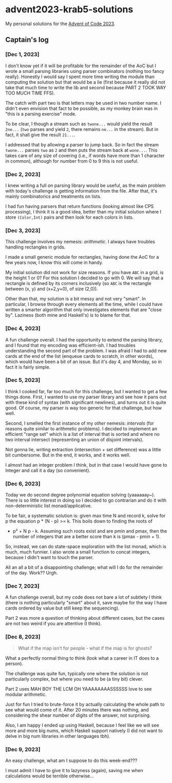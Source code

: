 # advent2023-krab5-solutions

My personal solutions for the [Advent of Code 2023](https://adventofcode.com/).

## Captain's log

### [Dec 1, 2023]

I don't know yet if it will be profitable for the remainder of the AoC but I
wrote a small parsing libraries using parser combinators (nothing too fancy
really). Honestly I would say I spent more time writing the module than
computing the solution but that would be a lie (first because it really did not
take that much time to write the lib and second because PART 2 TOOK WAY TOO MUCH
TIME FFS).

The catch with part two is that letters may be used in two number name. I didn't
even envision that fact to be possible, as my monkey brain was in "this is a
parsing exercise" mode.

To be clear, I though a stream such as `twone...` would yield the result 
`2ne...` (`two` parses and yield `2`, there remains `ne...` in the stream). But 
in fact, it shall give the result `21...`.

I addressed that by allowing a parser to jump back. So in fact the stream
`twone...` parses `two` as `2` and then puts the stream back at `wone...`. This
takes care of any size of covering (i.e., if words have more than 1 character in
common), although for number from 0 to 9 this is not useful.


### [Dec 2, 2023]

I knew writing a full on parsing library would be useful, as the main problem
with today's challenge is getting information from the file. After that, it's
mainly combinatorics and treatments on lists.

I had fun having parsers that return functions (looking almost like CPS
processing), I think it is a good idea, better than my initial solution where I
store `(Color,Int)` pairs and then look for each colors in lists.


### [Dec 3, 2023]

This challenge involves my nemesis: _arithmetic_. I always have troubles
handling rectangles in grids.

I made a small generic module for rectangles, having done the AoC for a few
years now, I know this will come in handy. 

My initial solution did not work for size reasons. If you have `ABC` in a grid,
is the height 1 or 0? For this solution I decided to go with 0. We will say that
a rectangle is defined by its corners inclusively (so `ABC` is the rectangle
between (x, y) and (x+2,y+0), of size (2,0)).

Other than that, my solution is a bit messy and not very "smart". In particular,
I browse through every elements all the time, while I could have written a
smarter algorithm that only investigates elements that are "close by". Laziness
(both mine and Haskell's) is to blame for that.


### [Dec 4, 2023]

A fun challenge overall. I had the opportunity to extend the parsing library,
and I found that my encoding was efficient-ish. I had troubles understanding the
second part of the problem. I was afraid I had to add new cards at the end of
the list (enqueue cards to scratch, in other words), which would have been a bit
of an issue. But it's day 4, and Monday, so in fact it is fairly simple.


### [Dec 5, 2023]

I think I cooked far, far too much for this challenge, but I wanted to get a few
things done. First, I wanted to use my parser library and see how it pans out
with these kind of syntax (with significant newlines), and turns out it is quite
good. Of course, my parser is way too generic for that challenge, but how well.

Second, I smelled the first instance of my _other_ nemesis: _intervals_ (for
reasons quite similar to arithmetic problems). I decided to implement an
efficient "range set" which is a list of interval that is sorted and where no
two interval intersect (representing an union of disjoint intervals).

Not gonna lie, writing extraction (intersection + set difference) was a little
bit cumbersome. But in the end, it works, and it works well.

I almost had an integer problem I think, but in that case I would have gone to
Integer and call it a day (so convenient).


### [Dec 6, 2023]

Today we do second degree polynomial equation solving (yaaaaaay~). There is so
little interest in doing so I decided to go contrarian and do it with
non-deterministic list monad/applicative.

To be fair, a systematic solution is: given max time N and record k, solve for p
the equation p * (N - p) >= k. This boils down to finding the roots of
- p² + N p - k. Assuming such roots exist and are pmin and pmax, then the number
of integers that are a better score than k is (pmax - pmin + 1).

So, instead, we can do state-space exploration with the list monad, which is
much, much funnier. I also wrote a small function to concat integers, because I
didn't want to touch the parser.

All an all a bit of a disappointing challenge; what will I do for the remainder
of the day. Work?? Urgh.


### [Dec 7, 2023]

A fun challenge overall, but my code does not bare a lot of subtlety I think
(there is nothing particularly "smart" about it, save maybe for the way I have
cards ordered by value but still keep the sequencing).

Part 2 was more a question of thinking about different cases, but the cases are
not two weird if you are attentive (I think).


### [Dec 8, 2023]

> What if the map isn't for people - what if the map is for ghosts?

What a perfectly normal thing to think (look what a career in IT does to a
person).

The challenge was quite fun, typically one where the solution is not
particularly complex, but where you need to be (a tiny bit) clever.

Part 2 uses MAH BOY THE LCM OH YAAAAAAAASSSSSS love to see modular arithmetic.

Just for fun I tried to brute-force it by actually calculating the whole path to
see what would come of it. After 20 minutes there was nothing, and considering
the shear number of digits of the answer, not surprising.

Also, I am happy I ended up using Haskell, because I feel like we will see more
and more big nums, which Haskell support natively (I did not want to delve in
big num libraries in other languages tbh).


### [Dec 9, 2023]

An easy challenge, what am I suppose to do this week-end???

I must admit I have to give it to lazyness (again), saving me when calculations
would be terrible otherwise...



